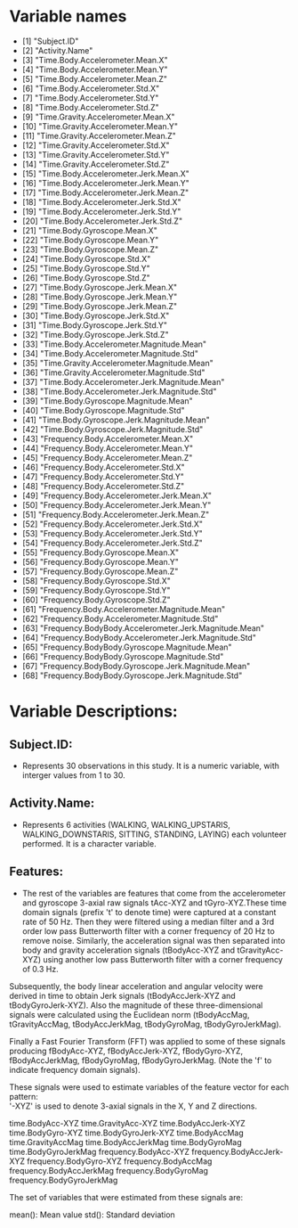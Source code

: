 # Variable names

* [1] "Subject.ID"
* [2] "Activity.Name"
* [3] "Time.Body.Accelerometer.Mean.X"
* [4] "Time.Body.Accelerometer.Mean.Y"
* [5] "Time.Body.Accelerometer.Mean.Z"
* [6] "Time.Body.Accelerometer.Std.X"
* [7] "Time.Body.Accelerometer.Std.Y"
* [8] "Time.Body.Accelerometer.Std.Z"
* [9] "Time.Gravity.Accelerometer.Mean.X"
* [10] "Time.Gravity.Accelerometer.Mean.Y"
* [11] "Time.Gravity.Accelerometer.Mean.Z"
* [12] "Time.Gravity.Accelerometer.Std.X"
* [13] "Time.Gravity.Accelerometer.Std.Y"
* [14] "Time.Gravity.Accelerometer.Std.Z"
* [15] "Time.Body.Accelerometer.Jerk.Mean.X"
* [16] "Time.Body.Accelerometer.Jerk.Mean.Y"
* [17] "Time.Body.Accelerometer.Jerk.Mean.Z"
* [18] "Time.Body.Accelerometer.Jerk.Std.X"
* [19] "Time.Body.Accelerometer.Jerk.Std.Y"
* [20] "Time.Body.Accelerometer.Jerk.Std.Z"
* [21] "Time.Body.Gyroscope.Mean.X"
* [22] "Time.Body.Gyroscope.Mean.Y"
* [23] "Time.Body.Gyroscope.Mean.Z"
* [24] "Time.Body.Gyroscope.Std.X"
* [25] "Time.Body.Gyroscope.Std.Y"
* [26] "Time.Body.Gyroscope.Std.Z"
* [27] "Time.Body.Gyroscope.Jerk.Mean.X"
* [28] "Time.Body.Gyroscope.Jerk.Mean.Y"
* [29] "Time.Body.Gyroscope.Jerk.Mean.Z"
* [30] "Time.Body.Gyroscope.Jerk.Std.X"
* [31] "Time.Body.Gyroscope.Jerk.Std.Y"
* [32] "Time.Body.Gyroscope.Jerk.Std.Z"
* [33] "Time.Body.Accelerometer.Magnitude.Mean"
* [34] "Time.Body.Accelerometer.Magnitude.Std"
* [35] "Time.Gravity.Accelerometer.Magnitude.Mean"
* [36] "Time.Gravity.Accelerometer.Magnitude.Std"
* [37] "Time.Body.Accelerometer.Jerk.Magnitude.Mean"
* [38] "Time.Body.Accelerometer.Jerk.Magnitude.Std"
* [39] "Time.Body.Gyroscope.Magnitude.Mean"
* [40] "Time.Body.Gyroscope.Magnitude.Std"
* [41] "Time.Body.Gyroscope.Jerk.Magnitude.Mean"
* [42] "Time.Body.Gyroscope.Jerk.Magnitude.Std"
* [43] "Frequency.Body.Accelerometer.Mean.X"
* [44] "Frequency.Body.Accelerometer.Mean.Y"
* [45] "Frequency.Body.Accelerometer.Mean.Z"
* [46] "Frequency.Body.Accelerometer.Std.X"
* [47] "Frequency.Body.Accelerometer.Std.Y"
* [48] "Frequency.Body.Accelerometer.Std.Z"
* [49] "Frequency.Body.Accelerometer.Jerk.Mean.X"
* [50] "Frequency.Body.Accelerometer.Jerk.Mean.Y"
* [51] "Frequency.Body.Accelerometer.Jerk.Mean.Z"
* [52] "Frequency.Body.Accelerometer.Jerk.Std.X"
* [53] "Frequency.Body.Accelerometer.Jerk.Std.Y"
* [54] "Frequency.Body.Accelerometer.Jerk.Std.Z"
* [55] "Frequency.Body.Gyroscope.Mean.X"
* [56] "Frequency.Body.Gyroscope.Mean.Y"
* [57] "Frequency.Body.Gyroscope.Mean.Z"
* [58] "Frequency.Body.Gyroscope.Std.X"
* [59] "Frequency.Body.Gyroscope.Std.Y"
* [60] "Frequency.Body.Gyroscope.Std.Z"
* [61] "Frequency.Body.Accelerometer.Magnitude.Mean"
* [62] "Frequency.Body.Accelerometer.Magnitude.Std"
* [63] "Frequency.BodyBody.Accelerometer.Jerk.Magnitude.Mean"
* [64] "Frequency.BodyBody.Accelerometer.Jerk.Magnitude.Std"
* [65] "Frequency.BodyBody.Gyroscope.Magnitude.Mean"
* [66] "Frequency.BodyBody.Gyroscope.Magnitude.Std"
* [67] "Frequency.BodyBody.Gyroscope.Jerk.Magnitude.Mean"
* [68] "Frequency.BodyBody.Gyroscope.Jerk.Magnitude.Std"


# Variable Descriptions:
## Subject.ID:
* Represents 30 observations in this study. It is a numeric variable, with interger values from 1 to 30.

## Activity.Name:
* Represents 6 activities (WALKING, WALKING_UPSTARIS, WALKING_DOWNSTARIS, SITTING, STANDING, LAYING) each volunteer performed. It is a character variable.

## Features:
* The rest of the variables are features that come from the accelerometer and gyroscope 3-axial raw signals tAcc-XYZ and tGyro-XYZ.These time domain signals (prefix 't' to denote time) were captured at a constant rate of 50 Hz. Then they were filtered using a median filter and a 3rd order low pass Butterworth filter with a corner frequency of 20 Hz to remove noise. Similarly, the acceleration signal was then separated into body and gravity acceleration signals (tBodyAcc-XYZ and tGravityAcc-XYZ) using another low pass Butterworth filter with a corner frequency of 0.3 Hz. 

Subsequently, the body linear acceleration and angular velocity were derived in time to obtain Jerk signals (tBodyAccJerk-XYZ and tBodyGyroJerk-XYZ). Also the magnitude of these three-dimensional signals were calculated using the Euclidean norm (tBodyAccMag, tGravityAccMag, tBodyAccJerkMag, tBodyGyroMag, tBodyGyroJerkMag). 

Finally a Fast Fourier Transform (FFT) was applied to some of these signals producing fBodyAcc-XYZ, fBodyAccJerk-XYZ, fBodyGyro-XYZ, fBodyAccJerkMag, fBodyGyroMag, fBodyGyroJerkMag. (Note the 'f' to indicate frequency domain signals). 

These signals were used to estimate variables of the feature vector for each pattern:  
'-XYZ' is used to denote 3-axial signals in the X, Y and Z directions.

time.BodyAcc-XYZ
time.GravityAcc-XYZ
time.BodyAccJerk-XYZ
time.BodyGyro-XYZ
time.BodyGyroJerk-XYZ
time.BodyAccMag
time.GravityAccMag
time.BodyAccJerkMag
time.BodyGyroMag
time.BodyGyroJerkMag
frequency.BodyAcc-XYZ
frequency.BodyAccJerk-XYZ
frequency.BodyGyro-XYZ
frequency.BodyAccMag
frequency.BodyAccJerkMag
frequency.BodyGyroMag
frequency.BodyGyroJerkMag

The set of variables that were estimated from these signals are: 

mean(): Mean value
std(): Standard deviation
